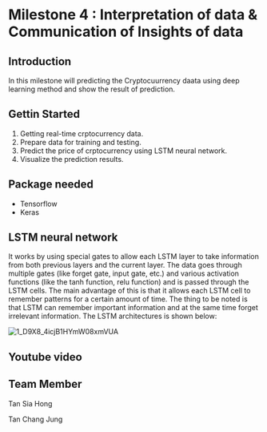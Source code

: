 # Milestone 4 : Interpretation of data & Communication of Insights of data  

## Introduction
In this milestone will predicting the Cryptocuurrency daata using deep learning method and show the result of prediction.

## Gettin Started
1.  Getting real-time crptocurrency data.
2.  Prepare data for training and testing.
3.  Predict the price of crptocurrency using LSTM neural network.
4.  Visualize the prediction results.

## Package needed
- Tensorflow
- Keras

## LSTM neural network
It works by using special gates to allow each LSTM layer to take information from both previous layers and the current layer. The data goes through multiple gates (like forget gate, input gate, etc.) and various activation functions (like the tanh function, relu function) and is passed through the LSTM cells. The main advantage of this is that it allows each LSTM cell to remember patterns for a certain amount of time. The thing to be noted is that LSTM can remember important information and at the same time forget irrelevant information. The LSTM architectures is shown below:

![1_D9X8_4icjB1HYmW08xmVUA](https://user-images.githubusercontent.com/43994669/84503903-9f6a6c80-aced-11ea-8ba6-2f4ea39c9b8e.png)


## Youtube video


## Team Member
Tan Sia Hong

Tan Chang Jung
